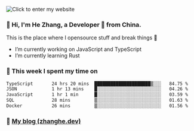 ![Click to enter my website](https://github.com/zhanghecool/zhanghecool/assets/7930156/9a23f1b1-0360-42fa-a5af-91f48dc9cf5f)

### 👋 Hi, I'm He Zhang, a Developer 🚀 from China.

This is the place where I opensource stuff and break things :rofl:

- I’m currently working on JavaScript and TypeScript
- I’m currently learning Rust

### 💪 This week I spent my time on

<!--START_SECTION:waka-->

```txt
TypeScript       24 hrs 20 mins  █████████████████████▒░░░   84.75 %
JSON             1 hr 13 mins    █░░░░░░░░░░░░░░░░░░░░░░░░   04.26 %
JavaScript       1 hr 1 min      █░░░░░░░░░░░░░░░░░░░░░░░░   03.59 %
SQL              28 mins         ▒░░░░░░░░░░░░░░░░░░░░░░░░   01.63 %
Docker           26 mins         ▒░░░░░░░░░░░░░░░░░░░░░░░░   01.56 %
```

<!--END_SECTION:waka-->

### 🌈 [My blog (zhanghe.dev)](https://zhanghe.dev) 
